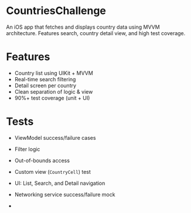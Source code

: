 # CountriesChallenge

An iOS app that fetches and displays country data using MVVM architecture. Features search, country detail view, and high test coverage.

# Features

- Country list using UIKit + MVVM
- Real-time search filtering
- Detail screen per country
- Clean separation of logic & view
- 90%+ test coverage (unit + UI)

# Tests

- ViewModel success/failure cases
- Filter logic
- Out-of-bounds access
- Custom view (`CountryCell`) test
- UI: List, Search, and Detail navigation
- Networking service success/failure mock

-

